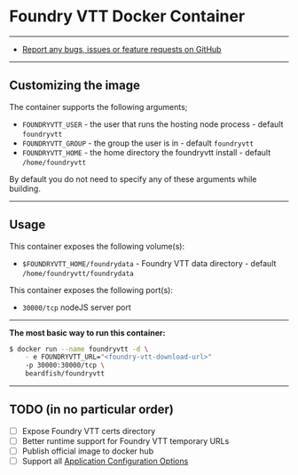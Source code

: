# Foundry VTT Docker Container

---

* [Report any bugs, issues or feature requests on GitHub](https://github.com/cmbernard333/foundryvtt/issues)

---

## Customizing the image

The container supports the following arguments;

* `FOUNDRYVTT_USER` - the user that runs the hosting node process - default `foundryvtt`
* `FOUNDRYVTT_GROUP` - the group the user is in - default `foundryvtt`
* `FOUNDRYVTT_HOME` - the home directory the foundryvtt install - default `/home/foundryvtt`

By default you do not need to specify any of these arguments while building.

---

## Usage

This container exposes the following volume(s):
* `$FOUNDRYVTT_HOME/foundrydata` - Foundry VTT data directory - default `/home/foundryvtt/foundrydata`


This container exposes the following port(s):
* `30000/tcp` nodeJS server port

---

**The most basic way to run this container:**

```bash
$ docker run --name foundryvtt -d \
    - e FOUNDRYVTT_URL="<foundry-vtt-download-url>"
    -p 30000:30000/tcp \
    beardfish/foundryvtt
```

---

## TODO (in no particular order)
- [ ] Expose Foundry VTT certs directory
- [ ] Better runtime support for Foundry VTT temporary URLs
- [ ] Publish official image to docker hub
- [ ] Support all [Application Configuration Options](https://foundryvtt.com/article/configuration/)